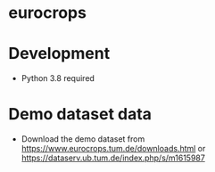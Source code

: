 # eurocrops

# Development
 - Python 3.8 required

# Demo dataset data
 - Download the demo dataset from https://www.eurocrops.tum.de/downloads.html or https://dataserv.ub.tum.de/index.php/s/m1615987
